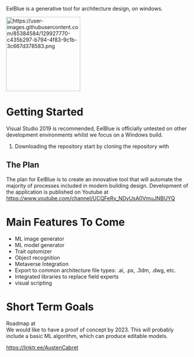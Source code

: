 EelBlue is a generative tool for architecture design, on windows.   


<img src="https://user-images.githubusercontent.com/85384584/129927770-c435b297-b794-4f83-9c1b-3c667d378583.png" alt="https://user-images.githubusercontent.com/85384584/129927770-c435b297-b794-4f83-9c1b-3c667d378583.png" width="200"/> 

# Getting Started  
Visual Studio 2019 is recommended, EelBlue is officially untested on other development environments whilst we focus on a Windows build.
1. Downloading the repository
start by cloning the repository with 

## The Plan  
The plan for EelBlue is to create an innovative tool that will automate the majority of processes included in modern building design. Development of the application is published on Youtube at https://www.youtube.com/channel/UCQFeRy_NDvUsA0VmuJNBUYQ

# Main Features To Come  
* ML image generator
* ML model generator
* Trait optomizer
* Object recognition
* Metaverse Integration
* Export to common architecture file types: .ai, .ps, .3dm, .dwg, etc.
* Integrated libraries to replace field experts
* visual scripting

# Short Term Goals  
Roadmap at   
We would like to have a proof of concept by 2023. This will probably include a basic ML algorithm, which can produce editable models.

<https://linktr.ee/AustenCabret>
